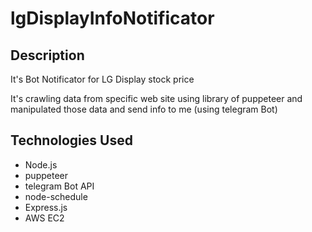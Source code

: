 # lgDisplayInfoNotificator

## Description

It's Bot Notificator for LG Display stock price

It's crawling data from specific web site using library of puppeteer and manipulated those data and send info to me (using telegram Bot)

## Technologies Used
- Node.js
- puppeteer
- telegram Bot API
- node-schedule
- Express.js
- AWS EC2
